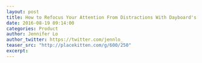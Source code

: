 ```yaml
---
layout: post
title: How to Refocus Your Attention From Distractions With Dayboard's Chrome Extension
date: 2016-08-19 09:14:00
categories: Product
author: Jennifer Lo
author_twitter: https://twitter.com/jennlo_
teaser_src: "http://placekitten.com/g/600/250"
excerpt:
---
```


